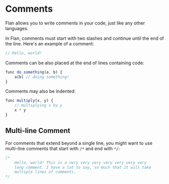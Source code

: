# Comments
Flan allows you to write comments in your code, just like any other languages.

In Flan, comments must start with two slashes and continue until the end of the line. Here's an example of a comment:
```js
// Hello, world!
```

Comments can be also placed at the end of lines containing code:
```js
func do_something(a, b) {
    a(b) // doing something!
}
```

Comments may also be indented:
```js
func multiply(x, y) {
    // multiplying x by y
    x * y
}
```

## Multi-line Comment
For comments that extend beyond a single line, you might want to use multi-line comments that start with `/*` and end with `*/`:
```js
/*
    Hello, world! This is a very very very very very very very
    long comment. I have a lot to say, so much that it will take 
    multiple lines of comments.
*/
```

